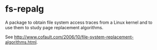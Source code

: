 # fs-repalg

A package to obtain file system access traces from a Linux kernel and to use
them to study page replacement algorithms.

See http://www.cofault.com/2006/10/file-system-replacement-algorithms.html.


